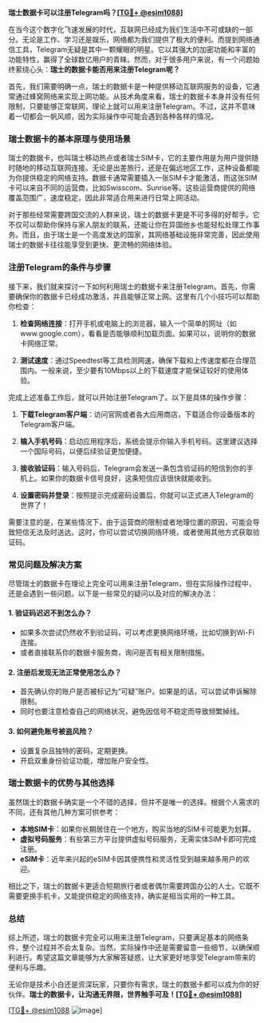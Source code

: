 **瑞士数据卡可以注册Telegram吗？[[TG💪+ @esim1088](https://t.me/s/esim1088)]**

在当今这个数字化飞速发展的时代，互联网已经成为我们生活中不可或缺的一部分。无论是工作、学习还是娱乐，网络都为我们提供了极大的便利。而提到网络通信工具，Telegram无疑是其中一颗耀眼的明星。它以其强大的加密功能和丰富的功能特性，赢得了全球数亿用户的青睐。然而，对于很多用户来说，有一个问题始终萦绕心头：**瑞士的数据卡能否用来注册Telegram呢？**

首先，我们需要明确一点，瑞士的数据卡是一种提供移动互联网服务的设备，它通常通过蜂窝网络来实现上网功能。从技术角度来看，瑞士的数据卡本身并没有任何限制，只要能够正常联网，理论上就可以用来注册Telegram。不过，这并不意味着一切都会一帆风顺，因为实际操作中可能会遇到各种各样的情况。

### **瑞士数据卡的基本原理与使用场景**

瑞士的数据卡，也叫瑞士移动热点或者瑞士SIM卡，它的主要作用是为用户提供随时随地的移动互联网连接。无论是出差旅行，还是在偏远地区工作，这种设备都能为你提供稳定的网络支持。数据卡通常需要插入一张SIM卡才能激活，而这张SIM卡可以来自不同的运营商，比如Swisscom、Sunrise等。这些运营商提供的网络覆盖范围广，速度稳定，因此非常适合用来进行日常上网活动。

对于那些经常需要跨国交流的人群来说，瑞士的数据卡更是不可多得的好帮手。它不仅可以帮助你保持与家人朋友的联系，还能让你在异国他乡也能轻松处理工作事务。而且，由于瑞士是一个高度发达的国家，其网络基础设施非常完善，因此使用瑞士的数据卡往往能享受到更快、更流畅的网络体验。

### **注册Telegram的条件与步骤**

接下来，我们就来探讨一下如何利用瑞士的数据卡来注册Telegram。首先，你需要确保你的数据卡已经成功激活，并且能够正常上网。这里有几个小技巧可以帮助你检查：

1. **检查网络连接**：打开手机或电脑上的浏览器，输入一个简单的网址（如www.google.com），看看是否能够顺利加载页面。如果可以，说明你的数据卡网络正常。
   
2. **测试速度**：通过Speedtest等工具检测网速，确保下载和上传速度都在合理范围内。一般来说，至少要有10Mbps以上的下载速度才能保证较好的使用体验。

完成上述准备工作后，就可以开始注册Telegram了。以下是具体的操作步骤：

1. **下载Telegram客户端**：访问官网或者各大应用商店，下载适合你设备版本的Telegram客户端。
   
2. **输入手机号码**：启动应用程序后，系统会提示你输入手机号码。这里建议选择一个国际号码，以便后续验证更加便捷。

3. **接收验证码**：输入号码后，Telegram会发送一条包含验证码的短信到你的手机上。如果你的数据卡信号良好，这条短信应该很快就能收到。

4. **设置密码并登录**：按照提示完成密码设置后，你就可以正式进入Telegram的世界了！

需要注意的是，在某些情况下，由于运营商的限制或者地理位置的原因，可能会导致短信无法及时送达。这时，你可以尝试切换网络环境，或者使用其他方式获取验证码。

### **常见问题及解决方案**

尽管瑞士的数据卡在理论上完全可以用来注册Telegram，但在实际操作过程中，还是会遇到一些问题。以下是一些常见的疑问以及对应的解决办法：

#### **1. 验证码迟迟不到怎么办？**
   - 如果多次尝试仍然收不到验证码，可以考虑更换网络环境，比如切换到Wi-Fi连接。
   - 或者直接联系你的数据卡服务商，询问是否有相关限制措施。

#### **2. 注册后发现无法正常使用怎么办？**
   - 首先确认你的账户是否被标记为“可疑”账户。如果是的话，可以尝试申诉解除限制。
   - 同时也要注意检查自己的网络状况，避免因信号不稳定而导致频繁掉线。

#### **3. 如何避免账号被盗风险？**
   - 设置复杂且独特的密码，定期更换。
   - 开启双重身份验证功能，增加账户安全性。

### **瑞士数据卡的优势与其他选择**

虽然瑞士的数据卡确实是一个不错的选择，但并不是唯一的选择。根据个人需求的不同，还有其他几种方案可供参考：

- **本地SIM卡**：如果你长期居住在一个地方，购买当地的SIM卡可能更为划算。
- **虚拟号码服务**：有些第三方平台提供虚拟号码服务，无需实体SIM卡即可完成注册。
- **eSIM卡**：近年来兴起的eSIM卡因其便携性和灵活性受到越来越多用户的欢迎。

相比之下，瑞士的数据卡更适合短期旅行者或者偶尔需要跨国办公的人士。它既不需要更换手机卡，又能提供稳定的网络支持，确实是相当实用的一种工具。

### **总结**

综上所述，瑞士的数据卡完全可以用来注册Telegram，只要满足基本的网络条件，整个过程并不会太复杂。当然，实际操作中还是需要留意一些细节，以确保顺利进行。希望这篇文章能够为大家解答疑惑，让大家更好地享受Telegram带来的便利与乐趣。

无论你是技术小白还是资深玩家，只要你有需求，瑞士的数据卡都可以成为你的好伙伴。**瑞士的数据卡，让沟通无界限，世界触手可及！[[TG💪+ @esim1088](https://t.me/s/esim1088)]**

[[TG💪+ @esim1088](https://t.me/s/esim1088) ![Image](https://i.postimg.cc/4NQfJmqS/Snipaste-2025-05-13-00-14-12.png)]